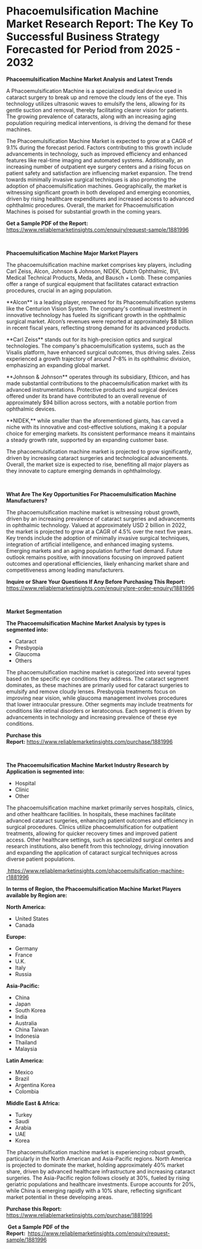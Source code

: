 <p><h1>Phacoemulsification Machine Market Research Report: The Key To Successful Business Strategy Forecasted for Period from 2025 - 2032</h1></p><p><strong>Phacoemulsification Machine Market Analysis and Latest Trends</strong></p>
<p><p>A Phacoemulsification Machine is a specialized medical device used in cataract surgery to break up and remove the cloudy lens of the eye. This technology utilizes ultrasonic waves to emulsify the lens, allowing for its gentle suction and removal, thereby facilitating clearer vision for patients. The growing prevalence of cataracts, along with an increasing aging population requiring medical interventions, is driving the demand for these machines.</p><p>The Phacoemulsification Machine Market is expected to grow at a CAGR of 9.1% during the forecast period. Factors contributing to this growth include advancements in technology, such as improved efficiency and enhanced features like real-time imaging and automated systems. Additionally, an increasing number of outpatient eye surgery centers and a rising focus on patient safety and satisfaction are influencing market expansion. The trend towards minimally invasive surgical techniques is also promoting the adoption of phacoemulsification machines. Geographically, the market is witnessing significant growth in both developed and emerging economies, driven by rising healthcare expenditures and increased access to advanced ophthalmic procedures. Overall, the market for Phacoemulsification Machines is poised for substantial growth in the coming years.</p></p>
<p><strong>Get a Sample PDF of the Report:&nbsp;</strong> <a href="https://www.reliablemarketinsights.com/enquiry/request-sample/1881996?utm_campaign=3444&utm_medium=2&utm_source=Github&utm_content=ia&utm_term=16042025&utm_id=phacoemulsification-machine">https://www.reliablemarketinsights.com/enquiry/request-sample/1881996</a></p>
<p>&nbsp;</p>
<p><strong>Phacoemulsification Machine Major Market Players</strong></p>
<p><p>The phacoemulsification machine market comprises key players, including Carl Zeiss, Alcon, Johnson & Johnson, NIDEK, Dutch Ophthalmic, BVI, Medical Technical Products, Meda, and Bausch + Lomb. These companies offer a range of surgical equipment that facilitates cataract extraction procedures, crucial in an aging population.</p><p>**Alcon** is a leading player, renowned for its Phacoemulsification systems like the Centurion Vision System. The company's continual investment in innovative technology has fueled its significant growth in the ophthalmic surgical market. Alcon’s revenues were reported at approximately $8 billion in recent fiscal years, reflecting strong demand for its advanced products.</p><p>**Carl Zeiss** stands out for its high-precision optics and surgical technologies. The company's phacoemulsification systems, such as the Visalis platform, have enhanced surgical outcomes, thus driving sales. Zeiss experienced a growth trajectory of around 7–8% in its ophthalmic division, emphasizing an expanding global market.</p><p>**Johnson & Johnson** operates through its subsidiary, Ethicon, and has made substantial contributions to the phacoemulsification market with its advanced instrumentations. Protective products and surgical devices offered under its brand have contributed to an overall revenue of approximately $94 billion across sectors, with a notable portion from ophthalmic devices.</p><p>**NIDEK,** while smaller than the aforementioned giants, has carved a niche with its innovative and cost-effective solutions, making it a popular choice for emerging markets. Its consistent performance means it maintains a steady growth rate, supported by an expanding customer base.</p><p>The phacoemulsification machine market is projected to grow significantly, driven by increasing cataract surgeries and technological advancements. Overall, the market size is expected to rise, benefiting all major players as they innovate to capture emerging demands in ophthalmology.</p></p>
<p>&nbsp;</p>
<p><strong>What Are The Key Opportunities For Phacoemulsification Machine Manufacturers?</strong></p>
<p><p>The phacoemulsification machine market is witnessing robust growth, driven by an increasing prevalence of cataract surgeries and advancements in ophthalmic technology. Valued at approximately USD 2 billion in 2022, the market is projected to grow at a CAGR of 4.5% over the next five years. Key trends include the adoption of minimally invasive surgical techniques, integration of artificial intelligence, and enhanced imaging systems. Emerging markets and an aging population further fuel demand. Future outlook remains positive, with innovations focusing on improved patient outcomes and operational efficiencies, likely enhancing market share and competitiveness among leading manufacturers.</p></p>
<p><strong>Inquire or Share Your Questions If Any Before Purchasing This Report:</strong> <a href="https://www.reliablemarketinsights.com/enquiry/pre-order-enquiry/1881996?utm_campaign=3444&utm_medium=2&utm_source=Github&utm_content=ia&utm_term=16042025&utm_id=phacoemulsification-machine">https://www.reliablemarketinsights.com/enquiry/pre-order-enquiry/1881996</a></p>
<p>&nbsp;</p>
<p><strong>Market Segmentation</strong></p>
<p><strong>The Phacoemulsification Machine Market Analysis by types is segmented into:</strong></p>
<p><ul><li>Cataract</li><li>Presbyopia</li><li>Glaucoma</li><li>Others</li></ul></p>
<p><p>The phacoemulsification machine market is categorized into several types based on the specific eye conditions they address. The cataract segment dominates, as these machines are primarily used for cataract surgeries to emulsify and remove cloudy lenses. Presbyopia treatments focus on improving near vision, while glaucoma management involves procedures that lower intraocular pressure. Other segments may include treatments for conditions like retinal disorders or keratoconus. Each segment is driven by advancements in technology and increasing prevalence of these eye conditions.</p></p>
<p><strong>Purchase this Report:&nbsp;</strong><a href="https://www.reliablemarketinsights.com/purchase/1881996?utm_campaign=3444&utm_medium=2&utm_source=Github&utm_content=ia&utm_term=16042025&utm_id=phacoemulsification-machine">https://www.reliablemarketinsights.com/purchase/1881996</a></p>
<p>&nbsp;</p>
<p><strong>The Phacoemulsification Machine Market Industry Research by Application is segmented into:</strong></p>
<p><ul><li>Hospital</li><li>Clinic</li><li>Other</li></ul></p>
<p><p>The phacoemulsification machine market primarily serves hospitals, clinics, and other healthcare facilities. In hospitals, these machines facilitate advanced cataract surgeries, enhancing patient outcomes and efficiency in surgical procedures. Clinics utilize phacoemulsification for outpatient treatments, allowing for quicker recovery times and improved patient access. Other healthcare settings, such as specialized surgical centers and research institutions, also benefit from this technology, driving innovation and expanding the application of cataract surgical techniques across diverse patient populations.</p></p>
<p><a href="https://www.reliablemarketinsights.com/phacoemulsification-machine-r1881996?utm_campaign=3444&utm_medium=2&utm_source=Github&utm_content=ia&utm_term=16042025&utm_id=phacoemulsification-machine">&nbsp;https://www.reliablemarketinsights.com/phacoemulsification-machine-r1881996</a></p>
<p><strong>In terms of Region, the Phacoemulsification Machine Market Players available by Region are:</strong></p>
<p>
    <p> <strong> North America: </strong>
        <ul>
            <li>United States</li>
            <li>Canada</li>
        </ul>
        </p> 
    <p> <strong> Europe: </strong>
        <ul>
            <li>Germany</li>
            <li>France</li>
            <li>U.K.</li>
            <li>Italy</li>
            <li>Russia</li>
        </ul>
        </p> 
    <p> <strong> Asia-Pacific: </strong>
        <ul>
            <li>China</li>
            <li>Japan</li>
            <li>South Korea</li>
            <li>India</li>
            <li>Australia</li>
            <li>China Taiwan</li>
            <li>Indonesia</li>
            <li>Thailand</li>
            <li>Malaysia</li>
        </ul>
        </p> 
    <p> <strong> Latin America: </strong>
        <ul>
            <li>Mexico</li>
            <li>Brazil</li>
            <li>Argentina Korea</li>
            <li>Colombia</li>
        </ul>
        </p> 
    <p> <strong> Middle East & Africa: </strong>
        <ul>
            <li>Turkey</li>
            <li>Saudi</li>
            <li>Arabia</li>
            <li>UAE</li>
            <li>Korea</li>
        </ul>
    </p>
    </p>
<p><p>The phacoemulsification machine market is experiencing robust growth, particularly in the North American and Asia-Pacific regions. North America is projected to dominate the market, holding approximately 40% market share, driven by advanced healthcare infrastructure and increasing cataract surgeries. The Asia-Pacific region follows closely at 30%, fueled by rising geriatric populations and healthcare investments. Europe accounts for 20%, while China is emerging rapidly with a 10% share, reflecting significant market potential in these developing areas.</p></p>
<p><strong>Purchase this Report: </strong><a href="https://www.reliablemarketinsights.com/purchase/1881996?utm_campaign=3444&utm_medium=2&utm_source=Github&utm_content=ia&utm_term=16042025&utm_id=phacoemulsification-machine">https://www.reliablemarketinsights.com/purchase/1881996</a></p>
<p>&nbsp;<strong>Get a Sample PDF of the Report:&nbsp;&nbsp;</strong><a href="https://www.reliablemarketinsights.com/enquiry/request-sample/1881996?utm_campaign=3444&utm_medium=2&utm_source=Github&utm_content=ia&utm_term=16042025&utm_id=phacoemulsification-machine">https://www.reliablemarketinsights.com/enquiry/request-sample/1881996</a></p>
<p><strong></strong></p>
<p><p></p><p></p><p></p></p>